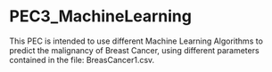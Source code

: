 # PEC3_MachineLearning

This PEC is intended to use different Machine Learning Algorithms to predict the malignancy of Breast Cancer, using different parameters contained in the file: BreasCancer1.csv.
